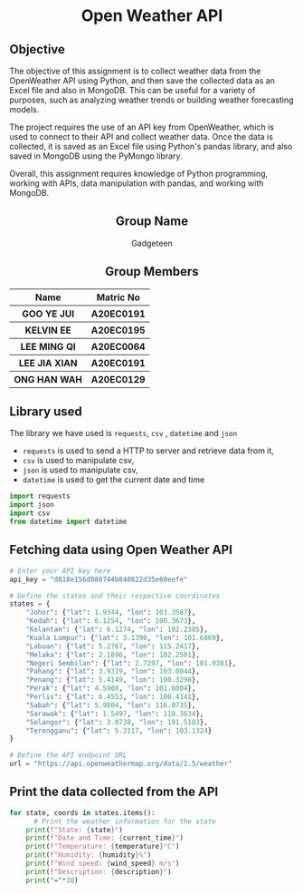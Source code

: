 <h1 align="center"> Open Weather API </h1>

## Objective

The objective of this assignment is to collect weather data from the OpenWeather API using Python, and then save the collected data as an Excel file and also in MongoDB. This can be useful for a variety of purposes, such as analyzing weather trends or building weather forecasting models.

The project requires the use of an API key from OpenWeather, which is used to connect to their API and collect weather data. Once the data is collected, it is saved as an Excel file using Python's pandas library, and also saved in MongoDB using the PyMongo library.

Overall, this assignment requires knowledge of Python programming, working with APIs, data manipulation with pandas, and working with MongoDB.

<h2 align="center">
  Group Name
  <br>
</h2>

<p align="center">
  <a>Gadgeteen</a><br>
</p>

<h2 align="center">
  Group Members
  <br>
</h2>
<p align="center">
<table align="center">
  <tr>
    <th>Name</th>
    <th>Matric No</th>
  </tr>
  <tr>
    <th>GOO YE JUI</th>
    <th>A20EC0191</th>
  </tr>
    <tr>
    <th>KELVIN EE</th>
    <th>A20EC0195</th>
  </tr>
    <tr>
    <th>LEE MING QI</th>
    <th>A20EC0064</th>
  </tr>
    <tr>
    <th>LEE JIA XIAN</th>
    <th>A20EC0191</th>
  </tr>
    <tr>
    <th>ONG HAN WAH</th>
    <th>A20EC0129</th>
  </tr>
</table>
</p>


## Library used

The library we have used is `requests`, `csv` , `datetime` and `json`

- `requests` is used to send a HTTP to server and retrieve data from it,
- `csv` is used to manipulate csv,
- `json` is used to manipulate csv,
- `datetime` is used to get the current date and time

```python
import requests
import json
import csv
from datetime import datetime
```

## Fetching data using Open Weather API

```python
# Enter your API key here
api_key = "d818e156d080744b840822d35e60eefe"

# Define the states and their respective coordinates
states = {
    "Johor": {"lat": 1.9344, "lon": 103.3587},
    "Kedah": {"lat": 6.1254, "lon": 100.3673},
    "Kelantan": {"lat": 6.1274, "lon": 102.2385},
    "Kuala Lumpur": {"lat": 3.1390, "lon": 101.6869},
    "Labuan": {"lat": 5.2767, "lon": 115.2417},
    "Melaka": {"lat": 2.1896, "lon": 102.2501},
    "Negeri Sembilan": {"lat": 2.7297, "lon": 101.9381},
    "Pahang": {"lat": 3.9319, "lon": 103.0044},
    "Penang": {"lat": 5.4149, "lon": 100.3298},
    "Perak": {"lat": 4.5908, "lon": 101.0804},
    "Perlis": {"lat": 6.4553, "lon": 100.4141},
    "Sabah": {"lat": 5.9804, "lon": 116.0735},
    "Sarawak": {"lat": 1.5497, "lon": 110.3634},
    "Selangor": {"lat": 3.0738, "lon": 101.5183},
    "Terengganu": {"lat": 5.3117, "lon": 103.1324}
}

# Define the API endpoint URL
url = "https://api.openweathermap.org/data/2.5/weather"
```
## Print the data collected from the API

```python
for state, coords in states.items():
      # Print the weather information for the state
    print(f"State: {state}")
    print(f"Date and Time: {current_time}")
    print(f"Temperature: {temperature}°C")
    print(f"Humidity: {humidity}%")
    print(f"Wind speed: {wind_speed} m/s")
    print(f"Description: {description}")
    print("="*30)
```
